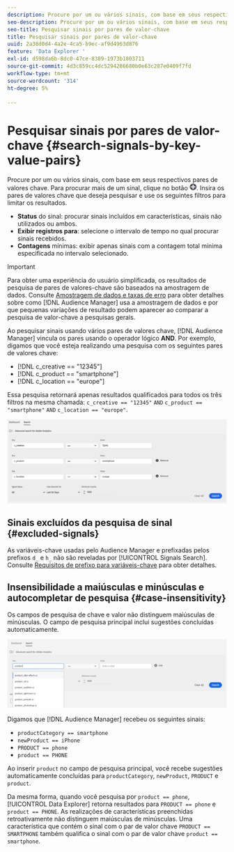 ```yaml
---
description: Procure por um ou vários sinais, com base em seus respectivos pares de valores chave.
seo-description: Procure por um ou vários sinais, com base em seus respectivos pares de valores chave.
seo-title: Pesquisar sinais por pares de valor-chave
title: Pesquisar sinais por pares de valor-chave
uuid: 2a38d0d4-4a2e-4ca5-b9ec-af9d4963d876
feature: 'Data Explorer '
exl-id: d598da6b-8dc0-47ce-8389-1973b1803711
source-git-commit: 4d3c859cc4dc5294286680b0e63c287e0409f7fd
workflow-type: tm+mt
source-wordcount: '314'
ht-degree: 5%

---
```


# Pesquisar sinais por pares de valor-chave {#search-signals-by-key-value-pairs}

Procure por um ou vários sinais, com base em seus respectivos pares de valores chave.
Para procurar mais de um sinal, clique no botão ![Add](assets/icon_add.png). Insira os pares de valores chave que deseja pesquisar e use os seguintes filtros para limitar os resultados.

* **Status** do sinal: procurar sinais incluídos em características, sinais não utilizados ou ambos.
* **Exibir registros para**: selecione o intervalo de tempo no qual procurar sinais recebidos.
* **Contagens** mínimas: exibir apenas sinais com a contagem total mínima especificada no intervalo selecionado.

>[!IMPORTANT]
>
>Para obter uma experiência do usuário simplificada, os resultados de pesquisa de pares de valores-chave são baseados na amostragem de dados. Consulte [Amostragem de dados e taxas de erro](/help/using/reporting/report-sampling.md) para obter detalhes sobre como [!DNL Audience Manager] usa a amostragem de dados e por que pequenas variações de resultado podem aparecer ao comparar a pesquisa de valor-chave a pesquisas gerais.

Ao pesquisar sinais usando vários pares de valores chave, [!DNL Audience Manager] vincula os pares usando o operador lógico **AND**. Por exemplo, digamos que você esteja realizando uma pesquisa com os seguintes pares de valores chave:

* [!DNL c_creative == "12345"]
* [!DNL c_product == "smartphone"]
* [!DNL c_location == "europe"]

Essa pesquisa retornará apenas resultados qualificados para todos os três filtros na mesma chamada: `c_creative == "12345"` `AND` `c_product == "smartphone"` `AND` `c_location == "europe"`.

![](assets/signals-search.png)

## Sinais excluídos da pesquisa de sinal {#excluded-signals}

As variáveis-chave usadas pelo Audience Manager e prefixadas pelos prefixos `d_` e `h_` não são reveladas por [!UICONTROL Signals Search]. Consulte [Requisitos de prefixo para variáveis-chave](../../traits/trait-variable-prefixes.md) para obter detalhes.

## Insensibilidade a maiúsculas e minúsculas e autocompletar de pesquisa {#case-insensitivity}

Os campos de pesquisa de chave e valor não distinguem maiúsculas de minúsculas. O campo de pesquisa principal inclui sugestões concluídas automaticamente.

![](assets/signal-search-suggestions.png)

Digamos que [!DNL Audience Manager] recebeu os seguintes sinais:

* `productCategory == smartphone`
* `newProduct == iPhone`
* `PRODUCT == phone`
* `product == PHONE`

Ao inserir `product` no campo de pesquisa principal, você recebe sugestões automaticamente concluídas para `productCategory`, `newProduct`, `PRODUCT` e `product`.

Da mesma forma, quando você pesquisa por `product == phone`, [!UICONTROL Data Explorer] retorna resultados para `PRODUCT == phone` e `product == PHONE`.
As realizações de características preenchidas retroativamente não distinguem maiúsculas de minúsculas. Uma característica que contém o sinal com o par de valor chave `PRODUCT == SMARTPHONE` também qualifica o sinal com o par de valor chave `product == smartphone`.
